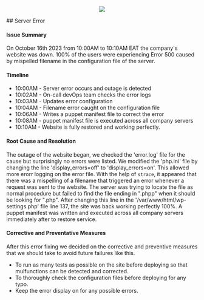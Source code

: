 <p align="center">
	<img src="https://github.com/janemumbi730/alx-system_engineering-devops/0x19-postmortem/Screenshot (48).png"/>
</p>
## Server Error

#### Issue Summary
On October 16th 2023 from 10:00AM to 10:10AM EAT the company's website was down. 100% of the users were experiencing Error 500 caused by mispelled filename in the configuration file of the server.

#### Timeline
* 10:00AM - Server error occurs and outage is detected
* 10:02AM - On-call devOps team checks the error logs
* 10:03AM - Updates error configuration
* 10:04AM - Filename error caught on the configuration file
* 10:06AM - Writes a puppet manifest file to correct the error
* 10:08AM - puppet manifest file is executed across all company servers
* 10:10AM - Website is fully restored and working perfectly.


#### Root Cause and Resolution
The outage of the website began, we checked the 'error.log' file for the cause but surprisingly no errors were listed. We modified the 'php.ini' file by changing the line 'display_errors=off' to 'display_errors=on'. This allowed more erorr logging on the error file. With the help of `strace`, it appeared that there was a mispelling of a filename that triggered an error whenever a request was sent to the website. The server was trying to locate the file as normal procedure but failed to find the file ending in ".phpp" when it should be looking for ".php". After changing this line in the '/var/www/html/wp-settings.php' file line 137, the site was back working perfectly 100%. A puppet manifest was written and executed across all company servers immediately after to restore service.

#### Corrective and Preventative Measures
After this error fixing we decided on the corrective and preventive measures that we should take to avoid future failures like this.
* To run as many tests as possible on the site before deploying so that mulfunctions can be detected and corrected.
* To thoroughly check the configuration files before deploying for any typo.
* Keep the error display on for any possible errors.


